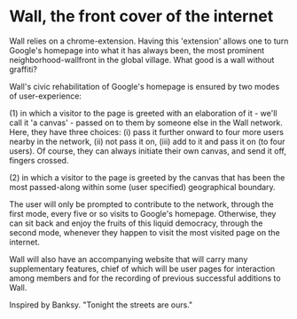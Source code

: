 # Wall, the front cover of the internet

Wall relies on a chrome-extension. Having this 'extension' allows one to turn Google's homepage into what it has always been, the most prominent neighborhood-wallfront in the global village. What good is a wall without graffiti?

Wall's civic rehabilitation of Google's homepage is ensured by two modes of user-experience:

(1) in which a visitor to the page is greeted with an elaboration of it - we'll call it 'a canvas' - passed on to them by someone else in the Wall network. Here, they have three choices: (i) pass it further onward to four more users nearby in the network, (ii) not pass it on, (iii) add to it and pass it on (to four users). Of course, they can always initiate their own canvas, and send it off, fingers crossed.

(2) in which a visitor to the page is greeted by the canvas that has been the most passed-along within some (user specified) geographical boundary.

The user will only be prompted to contribute to the network, through the first mode, every five or so visits to Google's homepage. Otherwise, they can sit back and enjoy the fruits of this liquid democracy, through the second mode, whenever they happen to visit the most visited page on the internet.

Wall will also have an accompanying website that will carry many supplementary features, chief of which will be user pages for interaction among members and for the recording of previous successful additions to Wall.

Inspired by Banksy. "Tonight the streets are ours."
